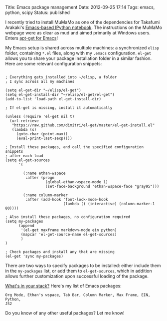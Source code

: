 Title: Emacs package management
Date: 2012-09-25 17:14
Tags: emacs, python, scipy
Status: published

I recently tried to install MuMaMo as one of the dependencies for Takafumi
Arakaki's [Emacs-based IPython notebook][ein].  The instructions on the MuMaMo
webpage were as clear as mud and aimed primarily at Windows users.  Enters
[apt-get for Emacs][el-get]!

My Emacs setup is shared across multiple machines: a synchronized ``elisp``
folder, containing ``*.el`` files, along with my ``.emacs`` configuration.
``el-get`` allows you to share your package installation folder in a similar
fashion.  Here are some relevant configuration snippets:

```common-lisp

; Everything gets installed into ~/elisp, a folder
; I sync across all my machines

(setq el-get-dir "~/elisp/el-get")
(setq el-get-install-dir "~/elisp/el-get/el-get")
(add-to-list 'load-path el-get-install-dir)

; If el-get is missing, install it automatically

(unless (require 'el-get nil t)
  (url-retrieve
   "https://raw.github.com/dimitri/el-get/master/el-get-install.el"
   (lambda (s)
     (goto-char (point-max))
     (eval-print-last-sexp))))

; Install these packages, and call the specified configuration snippets
; after each load
(setq el-get-sources
      '(

        (:name ethan-wspace
         :after (progn
                  (global-ethan-wspace-mode 1)
                  (set-face-background 'ethan-wspace-face "gray95")))

        (:name column-marker
         :after (add-hook 'font-lock-mode-hook
                          (lambda () (interactive) (column-marker-1 80))))

; Also install these packages, no configuration required
(setq my-packages
      (append
       '(el-get maxframe markdown-mode ein python)
       (mapcar 'el-get-source-name el-get-sources)
       )
)

; Check packages and install any that are missing
(el-get 'sync my-packages)
```

There are two ways to specify packages to be installed: either include them in
the ``my-packages`` list, or add them to ``el-get-sources``, which in addition
allows further customization upon successful loading of the package.

[What's in your stack?][swc-stack] Here's my list of Emacs packages:

    Org Mode, Ethan's wspace, Tab Bar, Column Marker, Max Frame, EIN, Python,
    JS2

Do you know of any other useful packages?  Let me know!

<!-- References -->

[ein]: https://github.com/tkf/emacs-ipython-notebook
[el-get]: https://github.com/dimitri/el-get
[swc-stack]: http://software-carpentry.org/2012/09/whats-in-your-stack/
